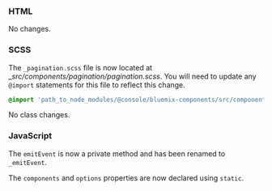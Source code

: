 ### HTML

No changes.

### SCSS

The `_pagination.scss` file is now located at __src/components/pagination/_pagination.scss__. You will need to update any `@import` statements for this file to reflect this change.

```scss
@import 'path_to_node_modules/@console/bluemix-components/src/components/pagination/pagination';
```

No class changes.


### JavaScript

The `emitEvent` is now a private method and has been renamed to `_emitEvent`. 

The `components` and `options` properties are now declared using `static`. 
